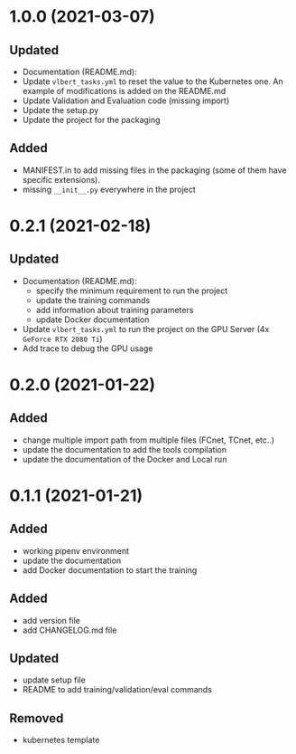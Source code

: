 # 1.0.0 (2021-03-07)
## Updated
* Documentation (README.md):
* Update `vlbert_tasks.yml` to reset the value to the Kubernetes one. An example of modifications is added on the README.md
* Update Validation and Evaluation code (missing import)
* Update the setup.py
* Update the project for the packaging

## Added
* MANIFEST.in to add missing files in the packaging (some of them have specific extensions).
* missing `__init__.py` everywhere in the project

# 0.2.1 (2021-02-18)
## Updated
* Documentation (README.md):
    * specify the minimum requirement to run the project
    * update the training commands
    * add information about training parameters
    * update Docker documentation
* Update `vlbert_tasks.yml` to run the project on the GPU Server (4x `GeForce RTX 2080 Ti`)
* Add trace to debug the GPU usage

# 0.2.0 (2021-01-22)
## Added
* change multiple import path from multiple files (FCnet, TCnet, etc..)
* update the documentation to add the tools compilation
* update the documentation of the Docker and Local run


# 0.1.1 (2021-01-21)
## Added
* working pipenv environment
* update the documentation
* add Docker documentation to start the training


## Added
* add version file
* add CHANGELOG.md file

## Updated
* update setup file
* README to add training/validation/eval commands

## Removed
* kubernetes template